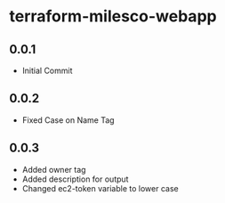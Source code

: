 # terraform-milesco-webapp
## 0.0.1
* Initial Commit

## 0.0.2
* Fixed Case on Name Tag

## 0.0.3
* Added owner tag
* Added description for output
* Changed ec2-token variable to lower case